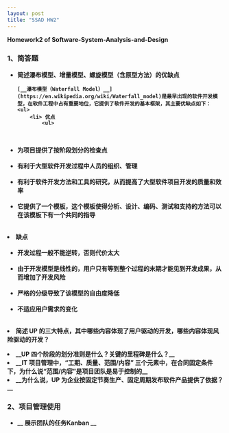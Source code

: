 ```yaml
---
layout: post
title: "SSAD HW2"
---
```

<b>Homework2 of Software-System-Analysis-and-Design</b>

### 1、简答题
<ul>
    <li> <b>简述瀑布模型、增量模型、螺旋模型（含原型方法）的优缺点<b><br>

    [__瀑布模型（Waterfall Model）__](https://en.wikipedia.org/wiki/Waterfall_model)是最早出现的软件开发模型，在软件工程中占有重要地位，它提供了软件开发的基本框架，其主要优缺点如下：
    <ul>
        <li> 优点
            <ul>
                <li>为项目提供了按阶段划分的检查点</li> 
                <li>有利于大型软件开发过程中人员的组织、管理</li>   
                <li>有利于软件开发方法和工具的研究，从而提高了大型软件项目开发的质量和效率</li>       
                <li>它提供了一个模板，这个模板使得分析、设计、编码、测试和支持的方法可以在该模板下有一个共同的指导</li>
            </ul>
        </li>
        <li> 缺点
            <ul>
                <li>开发过程一般不能逆转，否则代价太大</li> 
                <li>由于开发模型是线性的，用户只有等到整个过程的末期才能见到开发成果，从而增加了开发风险</li>   
                <li>严格的分级导致了该模型的自由度降低</li>       
                <li>不适应用户需求的变化</li>
            </ul>
        </li>
    </ul>
    
    <li> __简述 UP 的三大特点，其中哪些内容体现了用户驱动的开发，哪些内容体现风险驱动的开发？__ </li>
    
<li> __UP 四个阶段的划分准则是什么？关键的里程碑是什么？__</li>

<li> __IT 项目管理中，“工期、质量、范围/内容” 三个元素中，在合同固定条件下，为什么说“范围/内容”是项目团队是易于控制的__</li>

<li> __为什么说，UP 为企业按固定节奏生产、固定周期发布软件产品提供了依据？__</li>

</ul>

### 2、项目管理使用
<ul>
    <li>__ 展示团队的任务Kanban __ </li>



